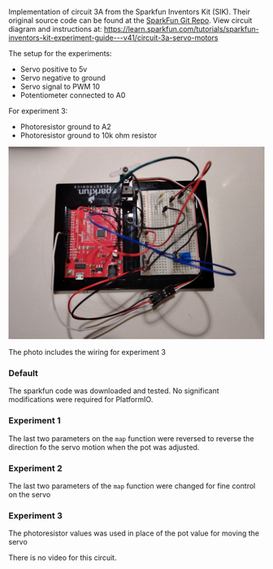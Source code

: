 Implementation of circuit 3A from the Sparkfun Inventors Kit (SIK). Their original source code can be found at the [SparkFun Git Repo](https://github.com/sparkfun/SIK-Guide-Code/tree/master/SIK_Circuit_3A-Servo).
View circuit diagram and instructions at: https://learn.sparkfun.com/tutorials/sparkfun-inventors-kit-experiment-guide---v41/circuit-3a-servo-motors

The setup for the experiments:
* Servo positive to 5v
* Servo negative to ground 
* Servo signal to PWM 10
* Potentiometer connected to A0

For experiment 3:
* Photoresistor ground to A2
* Photoresistor ground to 10k ohm resistor

![Wiring Photo][1]

[1]: doc/3A_Wiring.jpg "3A Circuit Wiring"

The photo includes the wiring for experiment 3

### Default
The sparkfun code was downloaded and tested. No significant modifications were required for PlatformIO.

### Experiment 1
The last two parameters on the `map` function were reversed to reverse the direction fo the servo motion when the pot was adjusted.

### Experiment 2
The last two parameters of the `map` function were changed for fine control on the servo

### Experiment 3
The photoresistor values was used in place of the pot value for moving the servo

There is no video for this circuit.